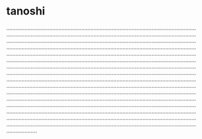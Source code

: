 # tanoshi
....................................................................................................................................................................................................................................................................................................................................................................................................................................................................................................................................................................................................................................................................................................................................................................................................................................................................................................................................................................................................................................................................................................................................................................................................................................................................................................................................................................................................................................................................................................................................................................................................................................................................................................................................................................................................................................................................................................................................................................................................................................................................................